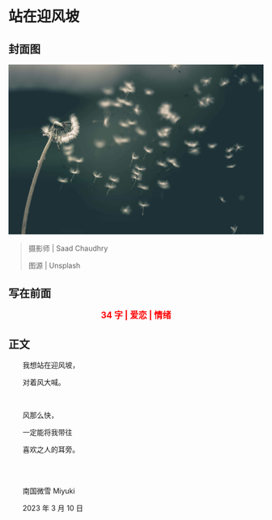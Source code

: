 # 站在迎风坡

## 封面图

![](https://raw.githubusercontent.com/TinySnow/GithubImageHosting/main/blog/articles/poems/saad-chaudhry-YNM4KStg78I-unsplash.jpg)

> 摄影师 | Saad Chaudhry
>
> 图源 | Unsplash

## 写在前面

<p style="color:red; text-align:center; font-weight:bold; font-size:larger;">34 字 | 爱恋 | 情绪</p>

## 正文

　　我想站在迎风坡，

　　对着风大喊。

<br />

　　风那么快，

　　一定能将我带往

　　喜欢之人的耳旁。

<br />

<br />

　　南国微雪 Miyuki

　　2023 年 3 月 10 日